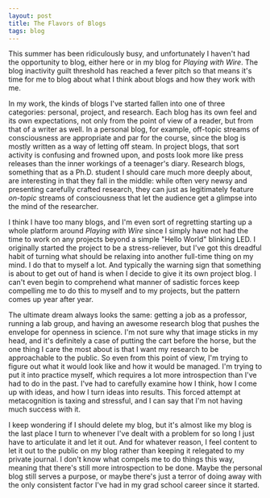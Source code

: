 ```yaml
---
layout: post
title: The Flavors of Blogs
tags: blog
---
```


This summer has been ridiculously busy, and unfortunately I haven't had the
opportunity to blog, either here or in my blog for *Playing with Wire*. The blog
inactivity guilt threshold has reached a fever pitch so that means it's time for
me to blog about what I think about blogs and how they work with me.

In my work, the kinds of blogs I've started fallen into one of three categories:
personal, project, and research. Each blog has its own feel and its own expectations,
not only from the point of view of a reader, but from that of a writer as well.
In a personal blog, for example, off-topic streams of consciousness are appropriate
and par for the course, since the blog is mostly written as a way of letting off
steam. In project blogs, that sort activity is confusing and frowned upon, and
posts look more like press releases than the inner workings of a teenager's diary.
Research blogs, something that as a Ph.D. student I should care much more deeply
about, are interesting in that they fall in the middle: while often very newsy and
presenting carefully crafted research, they can just as legitimately feature
*on-topic* streams of consciousness that let the audience get a glimpse into the mind
of the researcher.

I think I have too many blogs, and I'm even sort of regretting starting up a whole
platform around *Playing with Wire* since I simply have not had the time to work on
any projects beyond a simple "Hello World" blinking LED. I originally started the
project to be a stress-reliever, but I've got this dreadful habit of turning what
should be relaxing into another full-time thing on my mind. I do that to myself a
lot. And typically the warning sign that something is about to get out of hand is
when I decide to give it its own project blog. I can't even begin to comprehend what
manner of sadistic forces keep compelling me to do this to myself and to my projects,
but the pattern comes up year after year.

The ultimate dream always looks the same: getting a job as a professor, running a lab
group, and having an awesome research blog that pushes the envelope for openness in
science. I'm not sure why that image sticks in my head, and it's definitely a case of
putting the cart before the horse, but the one thing I care the most about is that I
want my research to be approachable to the public. So even from this point of view, I'm
trying to figure out what it would look like and how it would be managed. I'm trying to
put it into practice myself, which requires a lot more introspection than I've had to
do in the past. I've had to carefully examine how I think, how I come up with ideas, and
how I turn ideas into results. This forced attempt at metacognition is taxing and
stressful, and I can say that I'm not having much success with it.

I keep wondering if I should delete my blog, but it's almost like my blog is the last
place I turn to whenever I've dealt with a problem for so long I just have to articulate
it and let it out. And for whatever reason, I feel content to let it out to the public
on my blog rather than keeping it relegated to my private journal. I don't know what
compels me to do things this way, meaning that there's still more introspection to be
done. Maybe the personal blog still serves a purpose, or maybe there's just a terror of
doing away with the only consistent factor I've had in my grad school career since it
started.
